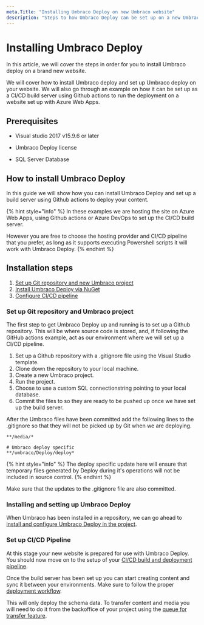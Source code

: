 ```yaml
---
meta.Title: "Installing Umbraco Deploy on new Umbraco website"
description: "Steps to how Umbraco Deploy can be set up on a new Umbraco website"
---
```


# Installing Umbraco Deploy

In this article, we will cover the steps in order for you to install Umbraco deploy on a brand new website.

We will cover how to install Umbraco deploy and set up Umbraco deploy on your website. We will also go through an example on how it can be set up as a CI/CD build server using Github actions to run the deployment on a website set up with Azure Web Apps.

## Prerequisites

* Visual studio 2017 v15.9.6 or later

* Umbraco Deploy license

* SQL Server Database

## How to install Umbraco Deploy

In this guide we will show how you can install Umbraco Deploy and set up a build server using Github actions to deploy your content.

{% hint style="info" %}
In these examples we are hosting the site on Azure Web Apps, using Github actions or Azure DevOps to set up the CI/CD build server.

However you are free to choose the hosting provider and CI/CD pipeline that you prefer, as long as it supports executing Powershell scripts it will work with Umbraco Deploy.
{% endhint %}

## Installation steps

1. [Set up Git repository and new Umbraco project](#set-up-git-repository-and-umbraco-project)
2. [Install Umbraco Deploy via NuGet](#installing-and-setting-up-umbraco-deploy)
3. [Configure CI/CD pipeline](#set-up-cicd-pipeline)

### Set up Git repository and Umbraco project

The first step to get Umbraco Deploy up and running is to set up a Github repository. This will be where source code is stored, and, if following the GitHub actions example, act as our environment where we will set up a CI/CD pipeline.

1. Set up a Github repository with a .gitignore file using the Visual Studio template.
2. Clone down the repository to your local machine.
3. Create a new Umbraco project.
4. Run the project.
5. Choose to use a custom SQL connectionstring pointing to your local database.
6. Commit the files to so they are ready to be pushed up once we have set up the build server.

After the Umbraco files have been committed add the following lines to the .gitignore so that they will not be picked up by Git when we are deploying.

```none
**/media/*

# Umbraco deploy specific
**/umbraco/Deploy/deploy*
```

{% hint style="info" %}
The deploy specific update here will ensure that temporary files generated by Deploy during it's operations will not be included in source control.
{% endhint %}

Make sure that the updates to the .gitignore file are also committed.

### Installing and setting up Umbraco Deploy

When Umbraco has been installed in a repository, we can go ahead to [install and configure Umbraco Deploy in the project](install-configure.md).

### Set up CI/CD Pipeline

At this stage your new website is prepared for use with Umbraco Deploy.  You should now move on to the setup of your [CI/CD build and deployment pipeline](cicd-Pipeline/README.md).

Once the build server has been set up you can start creating content and sync it between your environments. Make sure to follow the proper [deployment workflow](../deployment-workflow/README.md).

This will only deploy the schema data. To transfer content and media you will need to do it from the backoffice of your project using the [queue for transfer feature](../deployment-workflow/content-transfer.md).
